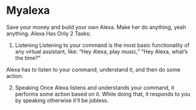 # Myalexa

Save your money and build your own Alexa. Make her do anything, yeah anything.
Alexa Has Only 2 Tasks:
1. Listening
Listening to your command is the most basic functionality of any virtual assistant, like: “Hey Alexa, play music,” “Hey Alexa, what’s the time?”

Alexa has to listen to your command, understand it, and then do some action.

2. Speaking
Once Alexa listens and understands your command, it performs some action based on it. While doing that, it responds to you by speaking otherwise it’ll be jobless.
